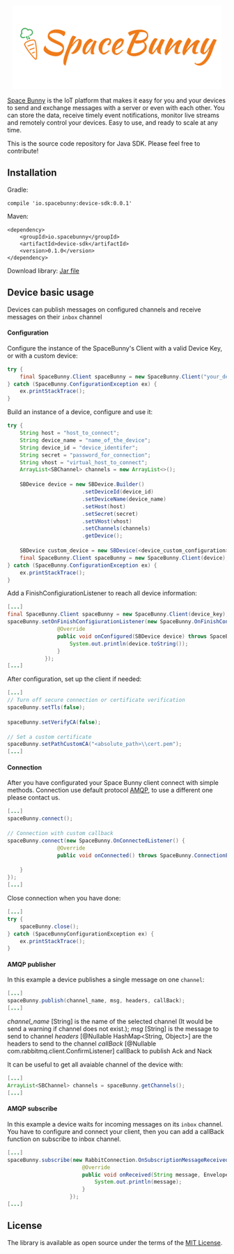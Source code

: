 <p align="center">
  <img width="480" src="assets/logo.png"/>
</p>

[Space Bunny](http://spacebunny.io) is the IoT platform that makes it easy for you and your devices to send and exchange messages with a server or even with each other. You can store the data, receive timely event notifications, monitor live streams and remotely control your devices. Easy to use, and ready to scale at any time.

This is the source code repository for Java SDK.
Please feel free to contribute!

## Installation

Gradle: 

```
compile 'io.spacebunny:device-sdk:0.0.1'
```

Maven: 

```
<dependency>
    <groupId>io.spacebunny</groupId>
    <artifactId>device-sdk</artifactId>
    <version>0.1.0</version>
</dependency>
```

Download library: [Jar file](https://github.com/space-bunny/java_sdk/device-sdk-0.1.0.jar)

## Device basic usage

Devices can publish messages on configured channels and receive messages on their `inbox` channel

#### Configuration

Configure the instance of the SpaceBunny's Client with a valid Device Key, or with a custom device:

```java
try {
    final SpaceBunny.Client spaceBunny = new SpaceBunny.Client("your_device_key");
} catch (SpaceBunny.ConfigurationException ex) {
    ex.printStackTrace();
}
```

Build an instance of a device, configure and use it:

```java
try {
    String host = "host_to_connect";
    String device_name = "name_of_the_device";
    String device_id = "device_identifer";
    String secret = "password_for_connection";
    String vhost = "virtual_host_to_connect";
    ArrayList<SBChannel> channels = new ArrayList<>();
    
    SBDevice device = new SBDevice.Builder()
                        .setDeviceId(device_id)
                        .setDeviceName(device_name)
                        .setHost(host)
                        .setSecret(secret)
                        .setVHost(vhost)
                        .setChannels(channels)
                        .getDevice();

    SBDevice custom_device = new SBDevice(<device_custom_configuration>);
    final SpaceBunny.Client spaceBunny = new SpaceBunny.Client(device);
} catch (SpaceBunny.ConfigurationException ex) {
    ex.printStackTrace();
}
```

Add a FinishConfigiurationListener to reach all device information:

```java
[...]
final SpaceBunny.Client spaceBunny = new SpaceBunny.Client(device_key);
spaceBunny.setOnFinishConfigiurationListener(new SpaceBunny.OnFinishConfigiurationListener() {
                @Override
                public void onConfigured(SBDevice device) throws SpaceBunny.ConnectionException {
                    System.out.println(device.toString());
                }
            });
[...]
```

After configuration, set up the client if needed:

```java
[...]
// Turn off secure connection or certificate verification
spaceBunny.setTls(false);

spaceBunny.setVerifyCA(false);

// Set a custom certificate
spaceBunny.setPathCustomCA("<absolute_path>\\cert.pem");
[...]
```

#### Connection

After you have configurated your Space Bunny client connect with simple methods.
Connection use default protocol [AMQP](https://www.amqp.org/), to use a different one please contact us.

```java
[...]
spaceBunny.connect();

// Connection with custom callback
spaceBunny.connect(new SpaceBunny.OnConnectedListener() {
                @Override
                public void onConnected() throws SpaceBunny.ConnectionException {
        
    }
});
[...]
```

Close connection when you have done:
```java
[...]
try {
    spaceBunny.close();
} catch (SpaceBunnyConfigurationException ex) {
    ex.printStackTrace();
}
```

#### AMQP publisher

In this example a device publishes a single message on one `channel`:

```java
[...]
spaceBunny.publish(channel_name, msg, headers, callBack);
[...]
```

*channel_name* [String] is the name of the selected channel (It would be send a warning if channel does not exist.);
*msg* [String] is the message to send to channel
*headers* [@Nullable HashMap<String, Object>] are the headers to send to the channel
*callBack* [@Nullable com.rabbitmq.client.ConfirmListener] callBack to publish Ack and Nack

It can be useful to get all avaiable channel of the device with:

```java
[...]
ArrayList<SBChannel> channels = spaceBunny.getChannels();
[...]
```

#### AMQP subscribe

In this example a device waits for incoming messages on its `inbox` channel.
You have to configure and connect your client, then you can add a callBack function on subscribe to inbox channel.

```java
[...]
spaceBunny.subscribe(new RabbitConnection.OnSubscriptionMessageReceivedListener() {
                        @Override
                        public void onReceived(String message, Envelope envelope) {
                            System.out.println(message);
                        }
                    });
[...]
```

## License

The library is available as open source under the terms of the [MIT License](http://opensource.org/licenses/MIT).